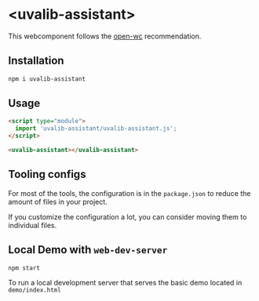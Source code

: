 # \<uvalib-assistant>

This webcomponent follows the [open-wc](https://github.com/open-wc/open-wc) recommendation.

## Installation

```bash
npm i uvalib-assistant
```

## Usage

```html
<script type="module">
  import 'uvalib-assistant/uvalib-assistant.js';
</script>

<uvalib-assistant></uvalib-assistant>
```



## Tooling configs

For most of the tools, the configuration is in the `package.json` to reduce the amount of files in your project.

If you customize the configuration a lot, you can consider moving them to individual files.

## Local Demo with `web-dev-server`

```bash
npm start
```

To run a local development server that serves the basic demo located in `demo/index.html`

